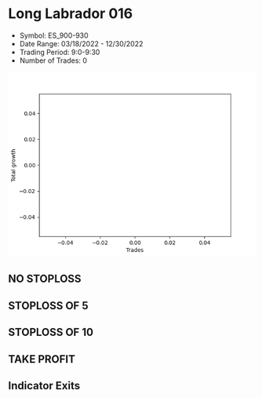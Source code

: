 # Long Labrador 016 
- Symbol: ES_900-930
- Date Range: 03/18/2022 - 12/30/2022
- Trading Period: 9:0-9:30
- Number of Trades: 0

![Plot](LongLabrador016ES_900-930.png)
## NO STOPLOSS














## STOPLOSS OF 5














## STOPLOSS OF 10














## TAKE PROFIT











## Indicator Exits


